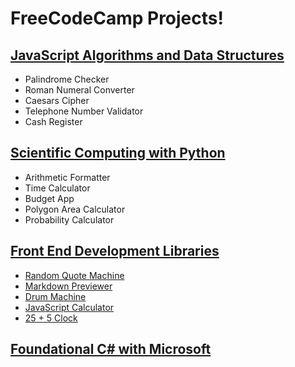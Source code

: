 # FreeCodeCamp Projects!

## [JavaScript Algorithms and Data Structures](https://www.freecodecamp.org/certification/Perlesvaux/javascript-algorithms-and-data-structures)
- Palindrome Checker	
- Roman Numeral Converter	
- Caesars Cipher	
- Telephone Number Validator	
- Cash Register

## [Scientific Computing with Python](https://www.freecodecamp.org/certification/Perlesvaux/scientific-computing-with-python-v7)
- Arithmetic Formatter	
- Time Calculator	
- Budget App	
- Polygon Area Calculator	
- Probability Calculator

## [Front End Development Libraries](https://www.freecodecamp.org/certification/Perlesvaux/front-end-development-libraries)
- [Random Quote Machine](React/rand_quo_gen/monolith.html)
- [Markdown Previewer](React/mrk_dwn_prev/monolith.html)
- [Drum Machine](React/drum-machine/monolith.html)
- [JavaScript Calculator](React/calc_js/monolith.html)
- [25 + 5 Clock](React/clock_25_5/monolith.html)

## [Foundational C# with Microsoft](https://www.freecodecamp.org/certification/Perlesvaux/foundational-c-sharp-with-microsoft) 

